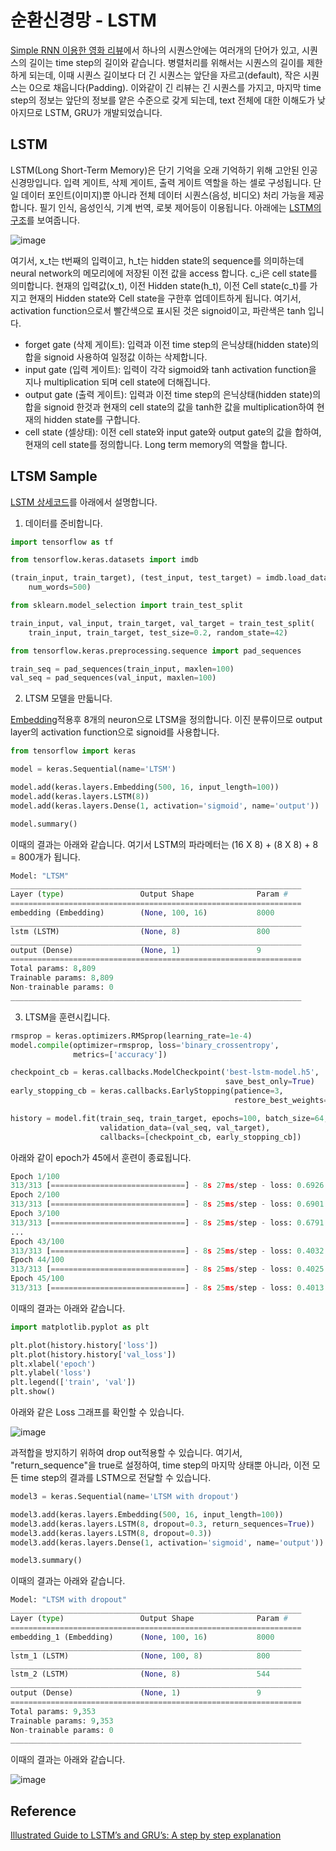 # 순환신경망 - LSTM

[Simple RNN 이용한 영화 리뷰](https://github.com/kyopark2014/ML-Algorithms/blob/main/rnn.md)에서 하나의 시퀀스안에는 여러개의 단어가 있고, 시퀀스의 길이는 time step의 길이와 같습니다. 병렬처리를 위해서는 시퀀스의 길이를 제한하게 되는데, 이때 시퀀스 길이보다 더 긴 시퀀스는 앞단을 자르고(default), 작은 시퀀스는 0으로 채웁니다(Padding). 이와같이 긴 리뷰는 긴 시퀀스를 가지고, 마지막 time step의 정보는 앞단의 정보를 얕은 수준으로 갖게 되는데, text 전체에 대한 이해도가 낮아지므로 LSTM, GRU가 개발되었습니다. 

## LSTM 

LSTM(Long Short-Term Memory)은 단기 기억을 오래 기억하기 위해 고안된 인공 신경망입니다. 입력 게이트, 삭제 게이트, 출력 게이트 역할을 하는 셀로 구성됩니다. 단일 데이터 포인트(이미지)뿐 아니라 전체 데이터 시퀀스(음성, 비디오) 처리 가능을 제공합니다. 필기 인식, 음성인식, 기계 번역, 로봇 제어등이 이용됩니다. 아래에는 [LSTM의 구조](https://towardsdatascience.com/illustrated-guide-to-lstms-and-gru-s-a-step-by-step-explanation-44e9eb85bf21)를 보여줍니다. 

![image](https://user-images.githubusercontent.com/52392004/188254856-6a9a5b90-3b8c-4e16-9a95-1dee75821930.png)

여기서, x_t는 t번째의 입력이고, h_t는 hidden state의 sequence를 의미하는데 neural network의 메모리에에 저장된 이전 값을 access 합니다. c_i은 cell state를 의미합니다. 현재의 입력값(x_t), 이전 Hidden state(h_t), 이전 Cell state(c_t)를 가지고 현재의 Hidden state와 Cell state을 구한후 업데이트하게 됩니다. 여기서, activation function으로서 빨간색으로 표시된 것은 signoid이고, 파란색은 tanh 입니다. 

- forget gate (삭제 게이트): 입력과 이전 time step의 은닉상태(hidden state)의 합을 signoid 사용하여 일정값 이하는 삭제합니다.
- input gate (입력 게이트): 입력이 각각 sigmoid와 tanh activation function을 지나 multiplication 되며 cell state에 더해집니다. 
- output gate (출력 게이트): 입력과 이전 time step의 은닉상태(hidden state)의 합을 signoid 한것과 현재의 cell state의 값을 tanh한 값을 multiplication하여 현재의 hidden state를 구합니다. 
- cell state (셀상태): 이전 cell state와 input gate와 output gate의 값을 합하여, 현재의 cell state를 정의합니다. Long term memory의 역할을 합니다. 

## LTSM Sample

[LSTM 상세코드](https://github.com/kyopark2014/ML-Algorithms/blob/main/src/rnn-ltsm.ipynb)를 아래에서 설명합니다.

1) 데이터를 준비합니다. 

```python
import tensorflow as tf

from tensorflow.keras.datasets import imdb

(train_input, train_target), (test_input, test_target) = imdb.load_data(
    num_words=500)

from sklearn.model_selection import train_test_split

train_input, val_input, train_target, val_target = train_test_split(
    train_input, train_target, test_size=0.2, random_state=42)

from tensorflow.keras.preprocessing.sequence import pad_sequences

train_seq = pad_sequences(train_input, maxlen=100)
val_seq = pad_sequences(val_input, maxlen=100)
```

2) LTSM 모델을 만듧니다. 

[Embedding](https://github.com/kyopark2014/ML-Algorithms/blob/main/rnn.md#embedding)적용후 8개의 neuron으로 LTSM을 정의합니다. 이진 분류이므로 output layer의 activation function으로 signoid를 사용합니다.  

```python
from tensorflow import keras

model = keras.Sequential(name='LTSM')

model.add(keras.layers.Embedding(500, 16, input_length=100))
model.add(keras.layers.LSTM(8))
model.add(keras.layers.Dense(1, activation='sigmoid', name='output'))

model.summary()
```

이때의 결과는 아래와 같습니다. 여기서 LSTM의 파라메터는 (16 X 8) + (8 X 8) + 8 = 800개가 됩니다. 

```python
Model: "LTSM"
_________________________________________________________________
Layer (type)                 Output Shape              Param #   
=================================================================
embedding (Embedding)        (None, 100, 16)           8000      
_________________________________________________________________
lstm (LSTM)                  (None, 8)                 800       
_________________________________________________________________
output (Dense)               (None, 1)                 9         
=================================================================
Total params: 8,809
Trainable params: 8,809
Non-trainable params: 0
_________________________________________________________________
```

3) LTSM을 훈련시킵니다. 

```python
rmsprop = keras.optimizers.RMSprop(learning_rate=1e-4)
model.compile(optimizer=rmsprop, loss='binary_crossentropy', 
              metrics=['accuracy'])

checkpoint_cb = keras.callbacks.ModelCheckpoint('best-lstm-model.h5', 
                                                save_best_only=True)
early_stopping_cb = keras.callbacks.EarlyStopping(patience=3,
                                                  restore_best_weights=True)

history = model.fit(train_seq, train_target, epochs=100, batch_size=64,
                    validation_data=(val_seq, val_target),
                    callbacks=[checkpoint_cb, early_stopping_cb])
```                    

아래와 같이 epoch가 45에서 훈련이 종료됩니다. 

```python
Epoch 1/100
313/313 [==============================] - 8s 27ms/step - loss: 0.6926 - accuracy: 0.5401 - val_loss: 0.6918 - val_accuracy: 0.5872
Epoch 2/100
313/313 [==============================] - 8s 25ms/step - loss: 0.6901 - accuracy: 0.6211 - val_loss: 0.6879 - val_accuracy: 0.6440
Epoch 3/100
313/313 [==============================] - 8s 25ms/step - loss: 0.6791 - accuracy: 0.6594 - val_loss: 0.6629 - val_accuracy: 0.6740
...
Epoch 43/100
313/313 [==============================] - 8s 25ms/step - loss: 0.4032 - accuracy: 0.8192 - val_loss: 0.4351 - val_accuracy: 0.8012
Epoch 44/100
313/313 [==============================] - 8s 25ms/step - loss: 0.4025 - accuracy: 0.8198 - val_loss: 0.4363 - val_accuracy: 0.8002
Epoch 45/100
313/313 [==============================] - 8s 25ms/step - loss: 0.4013 - accuracy: 0.8206 - val_loss: 0.4352 - val_accuracy: 0.8014
```

이때의 결과는 아래와 같습니다. 

```python
import matplotlib.pyplot as plt

plt.plot(history.history['loss'])
plt.plot(history.history['val_loss'])
plt.xlabel('epoch')
plt.ylabel('loss')
plt.legend(['train', 'val'])
plt.show()
```

아래와 같은 Loss 그래프를 확인할 수 있습니다. 

![image](https://user-images.githubusercontent.com/52392004/188255580-72a6c0a9-b4d5-4237-a902-b361a2ed653e.png)

과적합을 방지하기 위하여 drop out적용할 수 있습니다. 여기서, "return_sequence"을 true로 설정하여, time step의 마지막 상태뿐 아니라, 이전 모든 time step의 결과를 LSTM으로 전달할 수 있습니다. 

```python
model3 = keras.Sequential(name='LTSM with dropout')

model3.add(keras.layers.Embedding(500, 16, input_length=100))
model3.add(keras.layers.LSTM(8, dropout=0.3, return_sequences=True))
model3.add(keras.layers.LSTM(8, dropout=0.3))
model3.add(keras.layers.Dense(1, activation='sigmoid', name='output'))

model3.summary()
```

이때의 결과는 아래와 같습니다. 

```python
Model: "LTSM with dropout"
_________________________________________________________________
Layer (type)                 Output Shape              Param #   
=================================================================
embedding_1 (Embedding)      (None, 100, 16)           8000      
_________________________________________________________________
lstm_1 (LSTM)                (None, 100, 8)            800       
_________________________________________________________________
lstm_2 (LSTM)                (None, 8)                 544       
_________________________________________________________________
output (Dense)               (None, 1)                 9         
=================================================================
Total params: 9,353
Trainable params: 9,353
Non-trainable params: 0
_________________________________________________________________
```

이때의 결과는 아래와 같습니다.

![image](https://user-images.githubusercontent.com/52392004/188255943-423d4235-1caa-43fb-8b78-2cc3aa5721b2.png)




## Reference

[Illustrated Guide to LSTM’s and GRU’s: A step by step explanation](https://towardsdatascience.com/illustrated-guide-to-lstms-and-gru-s-a-step-by-step-explanation-44e9eb85bf21)
